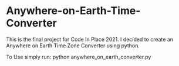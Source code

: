 # Anywhere-on-Earth-Time-Converter
This is the final project for Code In Place 2021. I decided to create an Anywhere on Earth Time Zone Converter using python.  

To Use simply run: python anywhere_on_earth_converter.py
